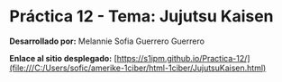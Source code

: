 # Práctica 12 - Tema: Jujutsu Kaisen

**Desarrollado por:** Melannie Sofia Guerrero Guerrero

**Enlace al sitio desplegado:** [https://s1ipm.github.io/Practica-12/](file:///C:/Users/sofic/amerike-1ciber/html-1ciber/JujutsuKaisen.html)
